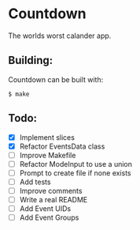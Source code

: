 # Countdown

The worlds worst calander app.

## Building:
Countdown can be built with:

```
$ make
```

## Todo:
- [X] Implement slices
- [X] Refactor EventsData class
- [ ] Improve Makefile
- [ ] Refactor ModeInput to use a union
- [ ] Prompt to create file if none exists
- [ ] Add tests
- [ ] Improve comments
- [ ] Write a real README
- [ ] Add Event UIDs
- [ ] Add Event Groups
